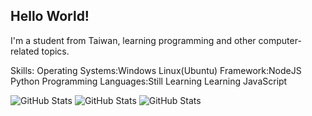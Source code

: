 ## Hello World!
I'm a student from Taiwan, learning programming and other computer-related topics.

Skills:
Operating Systems:Windows Linux(Ubuntu)
Framework:NodeJS Python
Programming Languages:Still Learning
Learning JavaScript

![GitHub Stats](https://github-readme-stats.vercel.app/api?username=brian000901&theme=tokyonight&show_icons=true&hide_border=true&count_private=true)
![GitHub Stats](https://github-readme-stats.vercel.app/api/top-langs/?username=brian000901&theme=tokyonight&show_icons=true&hide_border=true&layout=compact)
![GitHub Stats](https://github-readme-streak-stats.herokuapp.com/?user=brian000901&theme=tokyonight&hide_border=true)
